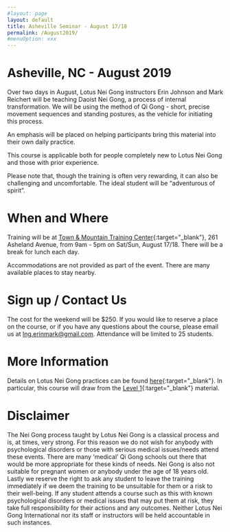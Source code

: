 ```yaml
---
#layout: page
layout: default
title: Asheville Seminar - August 17/18
permalink: /August2019/
#menuOption: xxx
---
```


# Asheville, NC - August 2019
Over two days in August, Lotus Nei Gong instructors Erin Johnson and Mark Reichert will be teaching Daoist Nei Gong, a process of internal transformation. We will be using the method of Qi Gong - short, precise movement sequences and standing postures, as the vehicle for initiating this process.

An emphasis will be placed on helping participants bring this material into their own daily practice.

This course is applicable both for people completely new to Lotus Nei Gong and those with prior experience.

Please note that, though the training is often very rewarding, it can also be challenging and uncomfortable. The ideal student will be “adventurous of spirit”.


# When and Where
Training will be at [Town & Mountain Training Center](http://ashevilletrainingcenter.com/directions.html){:target="_blank"}, 261 Asheland Avenue, from 9am - 5pm on Sat/Sun, August 17/18. There will be a break for lunch each day.

Accommodations are not provided as part of the event. There are many available places to stay nearby.


# Sign up / Contact Us
The cost for the weekend will be $250.
If you would like to reserve a place on the course, or if you have any questions about the course, please email us at [lng.erinmark@gmail.com](mailto:lng.erinmark@gmail.com). Attendance will be limited to 25 students.



# More Information
Details on Lotus Nei Gong practices can be found [here](http://lotusneigong.com/qi-gong-nei-gong){:target="_blank"}. In particular, this course will draw from the [Level 1](http://lotusneigong.com/level-1-practice){:target="_blank"} material.


# Disclaimer
The Nei Gong process taught by Lotus Nei Gong is a classical process and is, at times, very strong. For this reason we do not wish for anybody with psychological disorders or those with serious medical issues/needs attend these events. There are many ‘medical’ Qi Gong schools out there that would be more appropriate for these kinds of needs. Nei Gong is also not suitable for pregnant women or anybody under the age of 18 years old. Lastly we reserve the right to ask any student to leave the training immediately if we deem the training to be unsuitable for them or a risk to their well-being. If any student attends a course such as this with known psychological disorders or medical issues that may put them at risk, they take full responsibility for their actions and any outcomes. Neither Lotus Nei Gong International nor its staff or instructors will be held accountable in such instances.